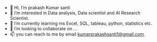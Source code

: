 - 👋 Hi, I’m prakash Kumar santi
- 👀 I’m interested in Data analysis, Data scientist and AI Research Scientist.
- 🌱 I’m currently learning ms Excel, SQL, tableau, python, statistics etc.
- 💞️ I’m looking to collaborate on ...
- 📫 you can reach to me by email kumarprakashsanti1@gmail.com.
<!---
prakashpapin/prakashpapin is a ✨ special ✨ repository because its `README.md` (this file) appears on your GitHub profile.
You can click the Preview link to take a look at your changes.
--->
